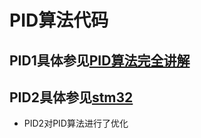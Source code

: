 # PID算法代码
## PID1具体参见[PID算法完全讲解](https://www.arduino.cn/thread-12813-1-1.html)
## PID2具体参见[stm32](https://github.com/2XUzhiweiro/stm32)
* PID2对PID算法进行了优化
